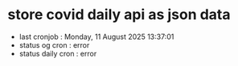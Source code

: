 # store covid daily api as json data

- last cronjob : Monday, 11 August 2025 13:37:01
- status og cron : error
- status daily cron : error
      
      